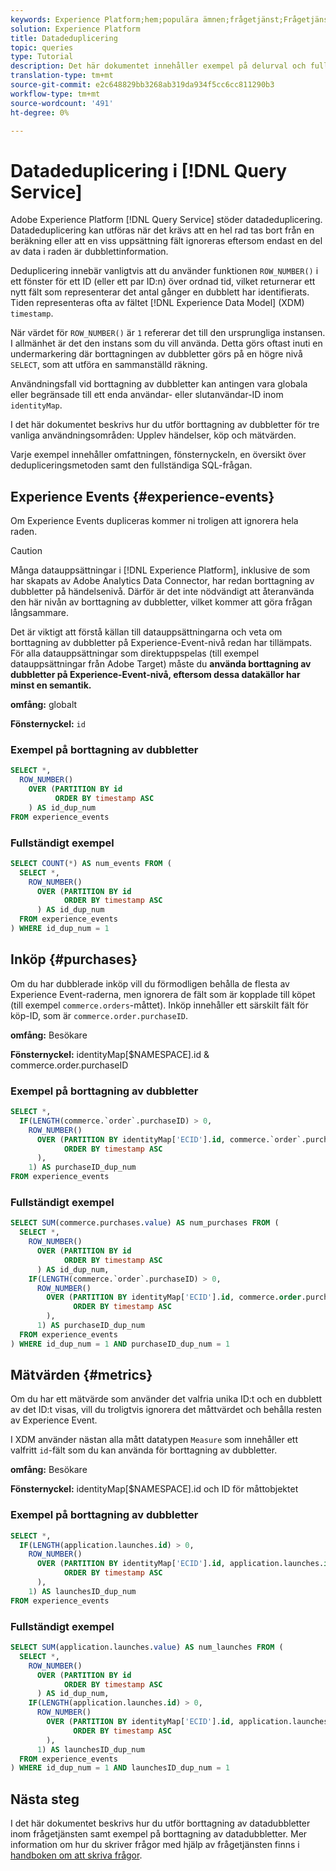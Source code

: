 ```yaml
---
keywords: Experience Platform;hem;populära ämnen;frågetjänst;Frågetjänst;datadeduplicering;deduplicering;
solution: Experience Platform
title: Datadeduplicering
topic: queries
type: Tutorial
description: Det här dokumentet innehåller exempel på delurval och fullständiga exempelfrågor för borttagning av dubbletter av tre vanliga användningsfall - Experience Events, purchase och metrics.
translation-type: tm+mt
source-git-commit: e2c648829bb3268ab319da934f5cc6cc811290b3
workflow-type: tm+mt
source-wordcount: '491'
ht-degree: 0%

---
```



# Datadeduplicering i [!DNL Query Service]

Adobe Experience Platform [!DNL Query Service] stöder datadeduplicering. Datadeduplicering kan utföras när det krävs att en hel rad tas bort från en beräkning eller att en viss uppsättning fält ignoreras eftersom endast en del av data i raden är dubblettinformation.

Deduplicering innebär vanligtvis att du använder funktionen `ROW_NUMBER()` i ett fönster för ett ID (eller ett par ID:n) över ordnad tid, vilket returnerar ett nytt fält som representerar det antal gånger en dubblett har identifierats. Tiden representeras ofta av fältet [!DNL Experience Data Model] (XDM) `timestamp`.

När värdet för `ROW_NUMBER()` är `1` refererar det till den ursprungliga instansen. I allmänhet är det den instans som du vill använda. Detta görs oftast inuti en undermarkering där borttagningen av dubbletter görs på en högre nivå `SELECT`, som att utföra en sammanställd räkning.

Användningsfall vid borttagning av dubbletter kan antingen vara globala eller begränsade till ett enda användar- eller slutanvändar-ID inom `identityMap`.

I det här dokumentet beskrivs hur du utför borttagning av dubbletter för tre vanliga användningsområden: Upplev händelser, köp och mätvärden.

Varje exempel innehåller omfattningen, fönsternyckeln, en översikt över dedupliceringsmetoden samt den fullständiga SQL-frågan.

## Experience Events {#experience-events}

Om Experience Events dupliceras kommer ni troligen att ignorera hela raden.

>[!CAUTION]
>
>Många datauppsättningar i [!DNL Experience Platform], inklusive de som har skapats av Adobe Analytics Data Connector, har redan borttagning av dubbletter på händelsenivå. Därför är det inte nödvändigt att återanvända den här nivån av borttagning av dubbletter, vilket kommer att göra frågan långsammare.
>
>Det är viktigt att förstå källan till datauppsättningarna och veta om borttagning av dubbletter på Experience-Event-nivå redan har tillämpats. För alla datauppsättningar som direktuppspelas (till exempel datauppsättningar från Adobe Target) måste du **använda borttagning av dubbletter på Experience-Event-nivå, eftersom dessa datakällor har minst en semantik.**

**omfång:** globalt

**Fönsternyckel:** `id`

### Exempel på borttagning av dubbletter

```sql
SELECT *,
  ROW_NUMBER()
    OVER (PARTITION BY id
          ORDER BY timestamp ASC
    ) AS id_dup_num
FROM experience_events
```

### Fullständigt exempel

```sql
SELECT COUNT(*) AS num_events FROM (
  SELECT *,
    ROW_NUMBER()
      OVER (PARTITION BY id
            ORDER BY timestamp ASC
      ) AS id_dup_num
  FROM experience_events
) WHERE id_dup_num = 1
```

## Inköp {#purchases}

Om du har dubblerade inköp vill du förmodligen behålla de flesta av Experience Event-raderna, men ignorera de fält som är kopplade till köpet (till exempel `commerce.orders`-måttet). Inköp innehåller ett särskilt fält för köp-ID, som är `commerce.order.purchaseID`.

**omfång:** Besökare

**Fönsternyckel:** identityMap[$NAMESPACE].id &amp; commerce.order.purchaseID

### Exempel på borttagning av dubbletter

```sql
SELECT *,
  IF(LENGTH(commerce.`order`.purchaseID) > 0,
    ROW_NUMBER()
      OVER (PARTITION BY identityMap['ECID'].id, commerce.`order`.purchaseID
            ORDER BY timestamp ASC
      ),
    1) AS purchaseID_dup_num
FROM experience_events
```

### Fullständigt exempel

```sql
SELECT SUM(commerce.purchases.value) AS num_purchases FROM (
  SELECT *,
    ROW_NUMBER()
      OVER (PARTITION BY id
            ORDER BY timestamp ASC
      ) AS id_dup_num,
    IF(LENGTH(commerce.`order`.purchaseID) > 0,
      ROW_NUMBER()
        OVER (PARTITION BY identityMap['ECID'].id, commerce.order.purchaseID
              ORDER BY timestamp ASC
        ),
      1) AS purchaseID_dup_num
  FROM experience_events
) WHERE id_dup_num = 1 AND purchaseID_dup_num = 1
```

## Mätvärden {#metrics}

Om du har ett mätvärde som använder det valfria unika ID:t och en dubblett av det ID:t visas, vill du troligtvis ignorera det måttvärdet och behålla resten av Experience Event.

I XDM använder nästan alla mått datatypen `Measure` som innehåller ett valfritt `id`-fält som du kan använda för borttagning av dubbletter.

**omfång:** Besökare

**Fönsternyckel:** identityMap[$NAMESPACE].id och ID för måttobjektet

### Exempel på borttagning av dubbletter

```sql
SELECT *,
  IF(LENGTH(application.launches.id) > 0,
    ROW_NUMBER()
      OVER (PARTITION BY identityMap['ECID'].id, application.launches.id
            ORDER BY timestamp ASC
      ),
    1) AS launchesID_dup_num
FROM experience_events
```

### Fullständigt exempel

```sql
SELECT SUM(application.launches.value) AS num_launches FROM (
  SELECT *,
    ROW_NUMBER()
      OVER (PARTITION BY id
            ORDER BY timestamp ASC
      ) AS id_dup_num,
    IF(LENGTH(application.launches.id) > 0,
      ROW_NUMBER()
        OVER (PARTITION BY identityMap['ECID'].id, application.launches.id
              ORDER BY timestamp ASC
        ),
      1) AS launchesID_dup_num
  FROM experience_events
) WHERE id_dup_num = 1 AND launchesID_dup_num = 1
```

## Nästa steg

I det här dokumentet beskrivs hur du utför borttagning av datadubbletter inom frågetjänsten samt exempel på borttagning av datadubbletter. Mer information om hur du skriver frågor med hjälp av frågetjänsten finns i [handboken om att skriva frågor](./writing-queries.md).